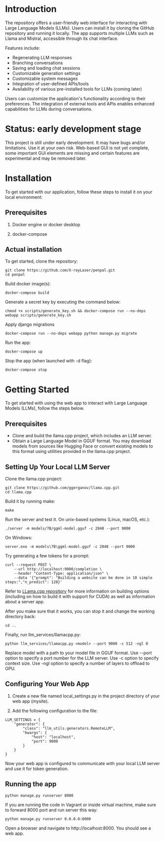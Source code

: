 # Introduction

The repository offers a user-friendly web interface for interacting with Large Language Models (LLMs). Users can install it by cloning the GitHub repository and running it locally. The app supports multiple LLMs such as Llama and Mistral, accessible through its chat interface.


Features include:
- Regenerating LLM responses
- Branching conversations
- Saving and loading chat sessions
- Customizable generation settings
- Customizable system messages
- Integration of user-defined APIs/tools
- Availability of various pre-installed tools for LLMs (coming later)


Users can customize the application's functionality according to their preferences. The integration of external tools and APIs enables enhanced capabilities for LLMs during conversations.

# Status: early development stage

This project is still under early development. It may have bugs and/or limitations. Use it at your own risk.
Web-based GUI is not yet complete, some important GUI elements are missing and certain features are experimental and may be removed later.

# Installation

To get started with our application, follow these steps to install it on your local environment:

## Prerequisites

1. Docker engine or docker desktop

2. docker-compose

## Actual installation

To get started, clone the repository:

```
git clone https://github.com/X-rayLaser/penpal.git
cd penpal
```

Build docker image(s):
```
docker-compose build
```

Generate a secret key by executing the command below:
```
chmod +x scripts/generate_key.sh && docker-compose run --no-deps webapp scripts/generate_key.sh
```

Apply django migrations
```
docker-compose run --no-deps webapp python manage.py migrate
```

Run the app:
```
docker-compose up
```

Stop the app (when launched with -d flag):
```
docker-compose stop
```

# Getting Started

To get started with using the web app to interact with Large Language Models (LLMs), follow the steps below.

## Prerequisites

- Clone and build the llama.cpp project, which includes an LLM server.
- Obtain a Large Language Model in GGUF format. You may download models from sources like Hugging Face or convert existing models to this format using utilities provided in the llama.cpp project.

## Setting Up Your Local LLM Server

Clone the llama.cpp project:
```
git clone https://github.com/ggerganov/llama.cpp.git
cd llama.cpp
```

Build it by running make:
```
make
```

Run the server and test it. On unix-based systems (Linux, macOS, etc.):
```
./server -m models/7B/ggml-model.gguf -c 2048 --port 9000
```

On Windows:
```
server.exe -m models\7B\ggml-model.gguf -c 2048 --port 9000
```

Try generating a few tokens for a prompt:
```
curl --request POST \
    --url http://localhost:9000/completion \
    --header "Content-Type: application/json" \
    --data '{"prompt": "Building a website can be done in 10 simple steps:","n_predict": 128}'
```

Refer to [LLama.cpp repository](https://github.com/ggerganov/llama.cpp) for more information on building options (including on how to build it with support for CUDA) as well as information about a server app.

After you make sure that it works, you can stop it and change the working directory back:
```
cd ..
```

Finally, run llm_services/llamacpp.py:
```
python llm_services/llamacpp.py <model> --port 9000 -c 512 -ngl 0
```

Replace model with a path to your model file in GGUF format. Use --port option to specify a port number for the LLM server. Use -c option to specify context size. Use -ngl option to specify a number of layers to offload to GPU.

## Configuring Your Web App

1. Create a new file named local_settings.py in the project directory of your web app (mysite).

2. Add the following configuration to the file:
```
LLM_SETTINGS = {
    "generator": {
        "class": "llm_utils.generators.RemoteLLM",
        "kwargs": {
            "host": "localhost",
            "port": 9000
        }
    }
}
```

Now your web app is configured to communicate with your local LLM server and use it for token generation.

## Running the app
```
python manage.py runserver 8000
```

If you are running the code in Vagrant or inside virtual machine, 
make sure to forward 8000 port and run server this way:
```
python manage.py runserver 0.0.0.0:8000
```

Open a browser and navigate to http://localhost:8000. You should see a web app.
